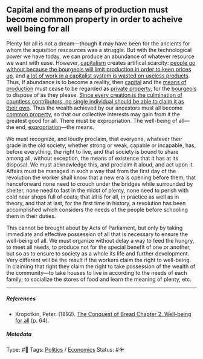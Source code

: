 ## Capital and the means of production must become common property in order to acheive well being for all

Plenty for all is not a dream—though it may have been for the ancients for whom the aquisition rescources was a struggle. But with the technological power we have today, we can produce an abundance of whatever resource we want with ease. However, [capitalism](Capitalism.md) creates artifical scarcity: [people go without because the bourgeois will limit production in order to keep prices up](People%20go%20without%20because%20the%20bourgeois%20will%20limit%20production%20in%20order%20to%20keep%20prices%20up.md), and [a lot of work in a capitalist system is wasted on useless products](A%20lot%20of%20work%20in%20a%20capitalist%20system%20is%20wasted%20on%20useless%20products.md). Thus, If abundance is to become a reality, then [capital](Capital.md) and the [means of production](Means%20of%20production.md) must cease to be regarded as [private property](Private%20property.md), for the [bourgeois](Bourgeoisie.md) to dispose of as they please. [Since every creation is the culmination of countless contributors, no single individual should be able to claim it as their own](Since%20every%20creation%20is%20the%20culmination%20of%20countless%20contributors,%20no%20single%20individual%20should%20be%20able%20to%20claim%20it%20as%20their%20own.md). Thus the wealth achieved by our ancestors must all become [common property](Common%20ownership.md), so that our collective interests may gain from it the greatest good for all. There must be expropriation. The well-being of all—the end, [expropriation](Expropriation.md)—the means.

We must recognize, and loudly proclaim, that everyone, whatever their grade in the old society, whether strong or weak, capable or incapable, has, before everything, the right to live, and that society is bound to share among all, without exception, the means of existence that it has at its disposal. We must acknowledge this, and proclaim it aloud, and act upon it. Affairs must be managed in such a way that from the first day of the revolution the worker shall know that a new era is opening before them; that henceforward none need to crouch under the bridges while surrounded by shelter, none need to fast in the midst of plenty, none need to perish with cold near shops full of coats; that all is for all, in practice as well as in theory, and that at last, for the first time in history, a revolution has been accomplished which considers the needs of the people before schooling them in their duties. 

This cannot be brought about by Acts of Parliament, but only by taking immediate and effective possession of all that is necessary to ensure the well-being of all. We must organize without delay a way to feed the hungry, to meet all needs, to produce not for the special benefit of one or another, but so as to ensure to society as a whole its life and further development. Very different will be the result if the workers claim the right to well-being. In claiming that right they claim the right to take possession of the wealth of the community—to take houses to live in according to the needs of each family; to socialize the stores of food and learn the meaning of plenty, etc.

---

##### References

* Kropotkin, Peter. (1892). [The Conquest of Bread Chapter 2. Well-being for all](The%20Conquest%20of%20Bread%20Chapter%202.%20Well-being%20for%20all.md) (p. 64). 

##### Metadata

Type: #🔴 
Tags: [Politics](Politics.md) / [Economics]() 
Status: #☀️ 
